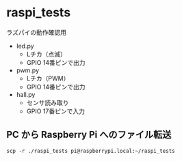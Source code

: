 # raspi_tests

ラズパイの動作確認用

- led.py
  - Lチカ（点滅）
  - GPIO 14番ピンで出力
- pwm.py
  - Lチカ（PWM）
  - GPIO 14番ピンで出力
- hall.py
  - センサ読み取り
  - GPIO 17番ピンで入力

## PC から Raspberry Pi へのファイル転送

```
scp -r ./raspi_tests pi@raspberrypi.local:~/raspi_tests
```

